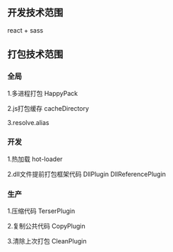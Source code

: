 ## 开发技术范围
react + sass

## 打包技术范围
### 全局
1.多进程打包 HappyPack 

2.js打包缓存 cacheDirectory 

3.resolve.alias 

### 开发
1.热加载 hot-loader 

2.dll文件提前打包框架代码 DllPlugin DllReferencePlugin 

### 生产
1.压缩代码 TerserPlugin 

2.复制公共代码 CopyPlugin 

3.清除上次打包 CleanPlugin 
